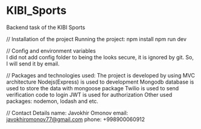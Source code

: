 # KIBI_Sports
Backend task of the KIBI Sports

// Installation of the project
Running the project: npm install
                     npm run dev
                 
// Config and environment variables                
I did not add config folder to being the looks secure, it is ignored by git. So, I will send it by email.


// Packages and technologies used:
The project is developed by using MVC architecture
Nodejs(Express) is used to development
Mongodb database is used to store the data with mongoose package
Twilio is used to send verification code to login
JWT is used for authorization
Other used packages: nodemon, lodash and etc.


// Contact Details
name: Javokhir Omonov
email: javokhiromonov77@gmail.com
phone: +998900060912

